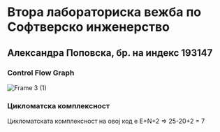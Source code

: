 # Втора лабораториска вежба по Софтверско инженерство

## Александра Поповска, бр. на индекс 193147


###  Control Flow Graph

![Frame 3 (1)](https://user-images.githubusercontent.com/45862325/120196256-ecf22900-c21f-11eb-987a-fb01dd7e0d06.png)

### Цикломатска комплексност

Цикломатската комплексност на овој код е E+N+2 => 25-20+2 = 7

